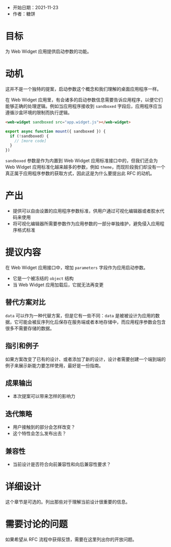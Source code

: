 - 开始日期：2021-11-23
- 作者：糖饼

# 目标

为 Web Widget 应用提供启动参数的功能。

# 动机

这并不是一个独特的提案，启动参数这个概念和我们理解的桌面应用程序一样。

在 Web Widget 应用里，有会诸多的启动参数信息需要告诉应用程序，以便它们能够正确的处理逻辑。例如当应用程序接收到 `sandboxed` 字段后，应用程序应当遵循沙盒环境的限制而执行逻辑。

```html
<web-widget sandboxed src="app.widget.js"></web-widget>
```

```js
export async function mount({ sandboxed }) {
  if (!sandboxed) {
    // [more code]
  }
})
```

`sandboxed` 参数是作为内置到 Web Widget 应用标准接口中的，但我们还会为 Web Widget 应用标准化越来越多的参数，例如 `theme`，而现阶段我们却没有一个真正属于应用程序参数的获取方式，因此这是为什么要提出此 RFC 的动机。

# 产出

- 提供可以自由设置的应用程序参数标准，供用户通过可视化编辑器或者胶水代码来使用
- 将可视化编辑器所需要参数作为应用参数的一部分单独维护，避免侵入应用程序格式标准

# 提议内容

在 Web Widget 应用接口中，增加 `parameters` 字段作为应用启动参数。

* 它是一个被冻结的 `object` 结构
* 当 Web Widget 应用加载后，它就无法再变更

## 替代方案对比

`data` 可以作为一种代替方案，但是它有一些不同：`data` 是被被设计为应用的数据，它可能会被反序列化后保存在服务端或者本地存储中，而应用程序参数会包含很多不需要存储的数据。

## 指引和例子

如果方案改变了已有的设计、或者添加了新的设计，设计者需要创建一个端到端的例子来展示新能力要怎样使用，最好是一份指南。

## 成果输出

- 本次提案可以带来怎样的影响力

## 迭代策略

- 用户接触到的部分会怎样改变？
- 这个特性会怎么发布出去？

## 兼容性

- 当前设计是否符合向前兼容性和向后兼容性要求？

# 详细设计

这个章节是可选的。列出那些对于理解当前设计很重要的信息。

# 需要讨论的问题

如果希望从 RFC 流程中获得反馈，需要在这里列出你的开放问题。
